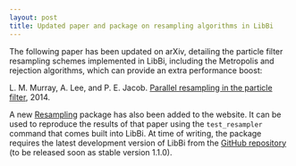 ```yaml
---
layout: post
title: Updated paper and package on resampling algorithms in LibBi
---
```


The following paper has been updated on arXiv, detailing the particle filter
resampling schemes implemented in LibBi, including the Metropolis and
rejection algorithms, which can provide an extra performance boost:

L. M. Murray, A. Lee, and P. E. Jacob. [Parallel resampling in the particle
filter](http://arxiv.org/abs/1301.4019), 2014.

A new [Resampling](/packages/Resampling.html) package has also been added to
the website. It can be used to reproduce the results of that paper using the
`test_resampler` command that comes built into LibBi. At time of writing, the
package requires the latest development version of LibBi from the [GitHub
repository](https://github.com/lawmurray/LibBi) (to be released soon as stable
version 1.1.0).
